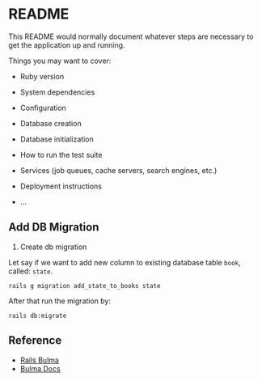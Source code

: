 # README

This README would normally document whatever steps are necessary to get the
application up and running.

Things you may want to cover:

* Ruby version

* System dependencies

* Configuration

* Database creation

* Database initialization

* How to run the test suite

* Services (job queues, cache servers, search engines, etc.)

* Deployment instructions

* ...

## Add DB Migration

1. Create db migration

Let say if we want to add new column to existing database table `book`, called: `state`.

```console
rails g migration add_state_to_books state
```

After that run the migration by:

```console
rails db:migrate
```

## Reference

- [Rails Bulma](https://github.com/joshuajansen/bulma-rails)
- [Bulma Docs](https://bulma.io/documentation)
